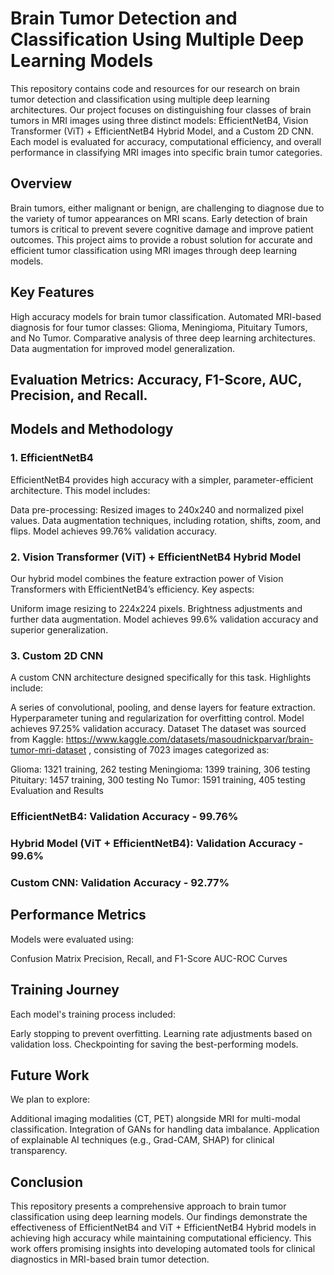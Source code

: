 # Brain Tumor Detection and Classification Using Multiple Deep Learning Models
This repository contains code and resources for our research on brain tumor detection and classification using multiple deep learning architectures. Our project focuses on distinguishing four classes of brain tumors in MRI images using three distinct models: EfficientNetB4, Vision Transformer (ViT) + EfficientNetB4 Hybrid Model, and a Custom 2D CNN. Each model is evaluated for accuracy, computational efficiency, and overall performance in classifying MRI images into specific brain tumor categories.

## Overview
Brain tumors, either malignant or benign, are challenging to diagnose due to the variety of tumor appearances on MRI scans. Early detection of brain tumors is critical to prevent severe cognitive damage and improve patient outcomes. This project aims to provide a robust solution for accurate and efficient tumor classification using MRI images through deep learning models.

## Key Features
High accuracy models for brain tumor classification.
Automated MRI-based diagnosis for four tumor classes: Glioma, Meningioma, Pituitary Tumors, and No Tumor.
Comparative analysis of three deep learning architectures.
Data augmentation for improved model generalization.
## Evaluation Metrics: Accuracy, F1-Score, AUC, Precision, and Recall.
## Models and Methodology
### 1. EfficientNetB4
EfficientNetB4 provides high accuracy with a simpler, parameter-efficient architecture. This model includes:

Data pre-processing: Resized images to 240x240 and normalized pixel values.
Data augmentation techniques, including rotation, shifts, zoom, and flips.
Model achieves 99.76% validation accuracy.
### 2. Vision Transformer (ViT) + EfficientNetB4 Hybrid Model
Our hybrid model combines the feature extraction power of Vision Transformers with EfficientNetB4’s efficiency. Key aspects:

Uniform image resizing to 224x224 pixels.
Brightness adjustments and further data augmentation.
Model achieves 99.6% validation accuracy and superior generalization.
### 3. Custom 2D CNN
A custom CNN architecture designed specifically for this task. Highlights include:

A series of convolutional, pooling, and dense layers for feature extraction.
Hyperparameter tuning and regularization for overfitting control.
Model achieves 97.25% validation accuracy.
Dataset
The dataset was sourced from Kaggle: https://www.kaggle.com/datasets/masoudnickparvar/brain-tumor-mri-dataset , consisting of 7023 images categorized as:

Glioma: 1321 training, 262 testing
Meningioma: 1399 training, 306 testing
Pituitary: 1457 training, 300 testing
No Tumor: 1591 training, 405 testing
Evaluation and Results
### EfficientNetB4: Validation Accuracy - 99.76%
### Hybrid Model (ViT + EfficientNetB4): Validation Accuracy - 99.6%
### Custom CNN: Validation Accuracy - 92.77%
## Performance Metrics
Models were evaluated using:

Confusion Matrix
Precision, Recall, and F1-Score
AUC-ROC Curves
## Training Journey
Each model's training process included:

Early stopping to prevent overfitting.
Learning rate adjustments based on validation loss.
Checkpointing for saving the best-performing models.
## Future Work
We plan to explore:

Additional imaging modalities (CT, PET) alongside MRI for multi-modal classification.
Integration of GANs for handling data imbalance.
Application of explainable AI techniques (e.g., Grad-CAM, SHAP) for clinical transparency.
## Conclusion
This repository presents a comprehensive approach to brain tumor classification using deep learning models. Our findings demonstrate the effectiveness of EfficientNetB4 and ViT + EfficientNetB4 Hybrid models in achieving high accuracy while maintaining computational efficiency. This work offers promising insights into developing automated tools for clinical diagnostics in MRI-based brain tumor detection.

